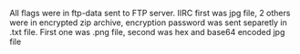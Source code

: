 All flags were in ftp-data sent to FTP server. IIRC first was jpg file, 2 others were in encrypted zip archive, encryption password was sent separetly in .txt file. First one was .png file, second was hex and base64 encoded jpg file
